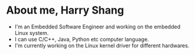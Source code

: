# About me, Harry Shang

- I'm an Embedded Software Engineer and working on the embedded Linux system.
- I can use C/C++, Java, Python etc computer language.
- I'm currently working on the Linux kernel driver for different hardwares.
